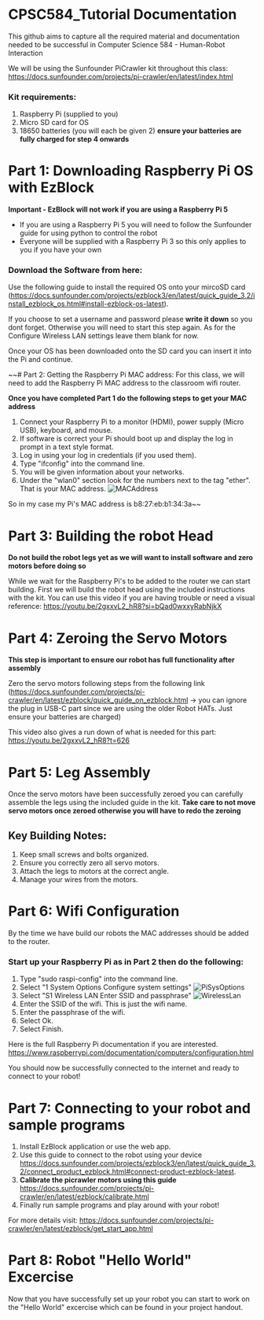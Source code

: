# CPSC584_Tutorial Documentation

This github aims to capture all the required material and documentation needed to be successful in Computer Science 584 - Human-Robot Interaction 

We will be using the Sunfounder PiCrawler kit throughout this class: 
https://docs.sunfounder.com/projects/pi-crawler/en/latest/index.html

### Kit requirements:
1. Raspberry Pi (supplied to you)
2. Micro SD card for OS
3. 18650 batteries (you will each be given 2)
   **ensure your batteries are fully charged for step 4 onwards**


# Part 1: Downloading Raspberry Pi OS with EzBlock
**Important - EzBlock will not work if you are using a Raspberry Pi 5**
- If you are using a Raspberry Pi 5 you will need to follow the Sunfounder guide for using python to control the robot
- Everyone will be supplied with a Raspberry Pi 3 so this only applies to you if you have your own

### Download the Software from here:
Use the following guide to install the required OS onto your mircoSD card (https://docs.sunfounder.com/projects/ezblock3/en/latest/quick_guide_3.2/install_ezblock_os.html#install-ezblock-os-latest).

If you choose to set a username and password please **write it down** so you dont forget. Otherwise you will need to start this step again.
As for the Configure Wireless LAN settings leave them blank for now.

Once your OS has been downloaded onto the SD card you can insert it into the Pi and continue.


~~# Part 2: Getting the Raspberry Pi MAC address:
For this class, we will need to add the Raspberry Pi MAC address to the classroom wifi router.

**Once you have completed Part 1 do the following steps to get your MAC address**
1. Connect your Raspberry Pi to a monitor (HDMI), power supply (Micro USB), keyboard, and mouse.
2. If software is correct your Pi should boot up and display the log in prompt in a text style format.
3. Log in using your log in credentials (if you used them).
4. Type "ifconfig" into the command line.
5. You will be given information about your networks.
6. Under the "wlan0" section look for the numbers next to the tag "ether". That is your MAC address.
![MACAddress](https://github.com/user-attachments/assets/3315a668-99e7-423b-a8c6-b64399d74388)

So in my case my Pi's MAC address is b8:27:eb:b1:34:3a~~


# Part 3: Building the robot Head
**Do not build the robot legs yet as we will want to install software and zero motors before doing so**

While we wait for the Raspberry Pi's to be added to the router we can start building. First we will build the robot head using the included instructions with the kit. 
You can use this video if you are having trouble or need a visual reference: 
https://youtu.be/2gxxvL2_hR8?si=bQad0wxxyRabNjkX


# Part 4: Zeroing the Servo Motors
**This step is important to ensure our robot has full functionality after assembly**

Zero the servo motors following steps from the following link (https://docs.sunfounder.com/projects/pi-crawler/en/latest/ezblock/quick_guide_on_ezblock.html -> you can ignore the plug in USB-C part since we are using the older Robot HATs. Just ensure your batteries are charged)

This video also gives a run down of what is needed for this part:
https://youtu.be/2gxxvL2_hR8?t=626


# Part 5: Leg Assembly
Once the servo motors have been successfully zeroed you can carefully assemble the legs using the included guide in the kit.
**Take care to not move servo motors once zeroed otherwise you will have to redo the zeroing**

## Key Building Notes:
1. Keep small screws and bolts organized.
2. Ensure you correctly zero all servo motors.
3. Attach the legs to motors at the correct angle.
4. Manage your wires from the motors.


# Part 6: Wifi Configuration 
By the time we have build our robots the MAC addresses should be added to the router.

### Start up your Raspberry Pi as in Part 2 then do the following:
1. Type "sudo raspi-config" into the command line.
2. Select "1 System Options      Configure system settings"
![PiSysOptions](https://github.com/user-attachments/assets/c30a0cd0-8f51-457b-9983-cc4163893209)
4. Select "S1 Wireless LAN       Enter SSID and passphrase"
![WirelessLan](https://github.com/user-attachments/assets/6dd247b5-40c0-49b3-ba90-71c6fa7cabfc)
6. Enter the SSID of the wifi. This is just the wifi name.
7. Enter the passphrase of the wifi.
8. Select Ok.
9. Select Finish.

Here is the full Raspberry Pi documentation if you are interested. https://www.raspberrypi.com/documentation/computers/configuration.html

You should now be successfully connected to the internet and ready to connect to your robot!


# Part 7: Connecting to your robot and sample programs
1. Install EzBlock application or use the web app.
2. Use this guide to connect to the robot using your device https://docs.sunfounder.com/projects/ezblock3/en/latest/quick_guide_3.2/connect_product_ezblock.html#connect-product-ezblock-latest.
3. **Calibrate the picrawler motors using this guide** https://docs.sunfounder.com/projects/pi-crawler/en/latest/ezblock/calibrate.html
4. Finally run sample programs and play around with your robot!

For more details visit: https://docs.sunfounder.com/projects/pi-crawler/en/latest/ezblock/get_start_app.html

# Part 8: Robot "Hello World" Excercise 
Now that you have successfully set up your robot you can start to work on the "Hello World" excercise which can be found in your project handout.






